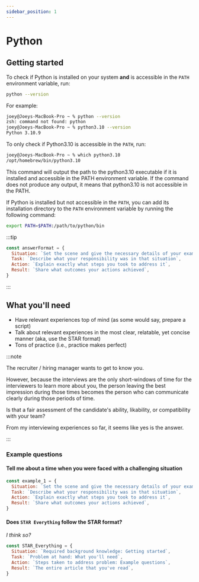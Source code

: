 ```yaml
---
sidebar_position: 1
---
```


# Python

## Getting started

To check if Python is installed on your system **and** is accessible in the `PATH` environment variable, run:

```bash
python --version
```

For example: 

```bash
joey@Joeys-MacBook-Pro ~ % python --version
zsh: command not found: python
joey@Joeys-MacBook-Pro ~ % python3.10 --version
Python 3.10.9
```

To only check if Python3.10 is accessible in the `PATH`, run:

```bash
joey@Joeys-MacBook-Pro ~ % which python3.10
/opt/homebrew/bin/python3.10
```

This command will output the path to the python3.10 executable if it is installed and accessible in the PATH environment variable. If the command does not produce any output, it means that python3.10 is not accessible in the PATH.



If Python is installed but not accessible in the `PATH`, you can add its installation directory to the `PATH` environment variable by running the following command:

```bash
export PATH=$PATH:/path/to/python/bin
```


:::tip

  ```js
  const answerFormat = {
    Situation: `Set the scene and give the necessary details of your example`,
    Task: `Describe what your responsibility was in that situation`,
    Action: `Explain exactly what steps you took to address it`,
    Result: `Share what outcomes your actions achieved`,
  }
```
<!-- <button onClick={() => alert('button clicked!')}>Click me!</button> -->

<!-- <button onClick={() => alert('button clicked!')}>Click me!</button> -->

:::

## What you'll need

- Have relevant experiences top of mind (as some would say, prepare a script)
- Talk about relevant experiences in the most clear, relatable, yet concise manner (aka, use the STAR format)
- Tons of practice (i.e., practice makes perfect)

:::note

The recruiter / hiring manager wants to get to know you.

However, because the interviews are the only short-windows of time for the interviewers to learn more about you, the person leaving the best impression during those times becomes the person who can communicate clearly during those periods of time. 

Is that a fair assessment of the candidate's ability, likability, or compatibility with your team?

From my interviewing experiences so far, it seems like yes is the answer.

<!-- My opinion? No one ever asked. -->

<!-- <button onClick={() => alert('button clicked!')}>Click me!</button> -->

<!-- <button onClick={() => alert('button clicked!')}>Click me!</button> -->

:::

### Example questions

#### Tell me about a time when you were faced with a challenging situation

```js
const example_1 = {
  Situation: `Set the scene and give the necessary details of your example`,
  Task: `Describe what your responsibility was in that situation`,
  Action: `Explain exactly what steps you took to address it`,
  Result: `Share what outcomes your actions achieved`,
}
```


#### Does `STAR Everything` follow the STAR format?

_I think so?_

```js
const STAR_Everything = {
  Situation: `Required background knowledge: Getting started`,
  Task: `Problem at hand: What you'll need`,
  Action: `Steps taken to address problem: Example questions`,
  Result: `The entire article that you've read`,
}
```